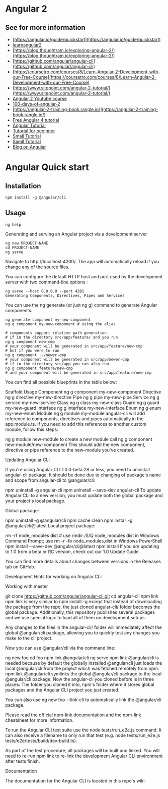 # Angular 2



## See for more information

* [https://angular.io/guide/quickstart](https://angular.io/guide/quickstart)
* [learnangular2](http://learnangular2.com/)
* [https://blog.thoughtram.io/exploring-angular-2/](https://blog.thoughtram.io/exploring-angular-2/)
* [https://github.com/angular/angular-cli](https://github.com/angular/angular-cli)
* [https://coursetro.com/courses/8/Learn-Angular-2-Development-with-our-Free-Course](https://coursetro.com/courses/8/Learn-Angular-2-Development-with-our-Free-Course)
* [https://www.sitepoint.com/angular-2-tutorial/](https://www.sitepoint.com/angular-2-tutorial/)
* [Angular 2 Youtube course](https://www.youtube.com/playlist?list=PL55RiY5tL51olfU2IEqr455EYLkrhmh3n)
* [100-days-of-angular-2](http://www.netinstructions.com/100-days-of-angular-2/)
* [https://angular-2-training-book.rangle.io/](https://angular-2-training-book.rangle.io/)
* [Free Angular 4 tutorial](https://coursetro.com/courses/12/Learn-Angular-4-from-Scratch)
* [Angular Tutorial](https://www.edureka.co/blog/angular-tutorial/)
* [Tutorial for beginner](https://angular.io/tutorial)
* [Small Tutorial](https://appdividend.com/2017/09/22/laravel-5-5-angular-4-tutorial-example-scratch/)
* [Samll Tutorial](https://www.techiediaries.com/angular-4-tutorial/)
* [Blog on Angular](http://www.dotnetcurry.com/angularjs/1366/angular-4-app-typescript-bootstrap)

# Angular Quick start

## Installation

```
npm install -g @angular/cli
```

## Usage

```
ng help
```

Generating and serving an Angular project via a development server

```
ng new PROJECT-NAME
cd PROJECT-NAME
ng serve
```

Navigate to http://localhost:4200/. The app will automatically reload if you change any of the source files.

You can configure the default HTTP host and port used by the development server with two command-line options :
```
ng serve --host 0.0.0.0 --port 4201
Generating Components, Directives, Pipes and Services
```

You can use the ng generate (or just ng g) command to generate
Angular components:
```
ng generate component my-new-component
ng g component my-new-component # using the alias

# components support relative path generation
# if in the directory src/app/feature/ and you run
ng g component new-cmp
# your component will be generated in src/app/feature/new-cmp
# but if you were to run
ng g component ../newer-cmp
# your component will be generated in src/app/newer-cmp
# if in the directory src/app you can also run
ng g component feature/new-cmp
# and your component will be generated in src/app/feature/new-cmp
```

You can find all possible blueprints in the table below:

Scaffold	Usage
Component	ng g component my-new-component
Directive	ng g directive my-new-directive
Pipe	ng g pipe my-new-pipe
Service	ng g service my-new-service
Class	ng g class my-new-class
Guard	ng g guard my-new-guard
Interface	ng g interface my-new-interface
Enum	ng g enum my-new-enum
Module	ng g module my-module
angular-cli will add reference to components, directives and pipes automatically in the app.module.ts. If you need to add this references to another custom module, follow this steps:

ng g module new-module to create a new module
call ng g component new-module/new-component
This should add the new component, directive or pipe reference to the new-module you've created.

Updating Angular CLI

If you're using Angular CLI 1.0.0-beta.28 or less, you need to uninstall angular-cli package. It should be done due to changing of package's name and scope from angular-cli to @angular/cli:

npm uninstall -g angular-cli
npm uninstall --save-dev angular-cli
To update Angular CLI to a new version, you must update both the global package and your project's local package.

Global package:

npm uninstall -g @angular/cli
npm cache clean
npm install -g @angular/cli@latest
Local project package:

rm -rf node_modules dist # use rmdir /S/Q node_modules dist in Windows Command Prompt; use rm -r -fo node_modules,dist in Windows PowerShell
npm install --save-dev @angular/cli@latest
npm install
If you are updating to 1.0 from a beta or RC version, check out our 1.0 Update Guide.

You can find more details about changes between versions in the Releases tab on GitHub.

Development Hints for working on Angular CLI

Working with master

git clone https://github.com/angular/angular-cli.git
cd angular-cli
npm link
npm link is very similar to npm install -g except that instead of downloading the package from the repo, the just cloned angular-cli/ folder becomes the global package. Additionally, this repository publishes several packages and we use special logic to load all of them on development setups.

Any changes to the files in the angular-cli/ folder will immediately affect the global @angular/cli package, allowing you to quickly test any changes you make to the cli project.

Now you can use @angular/cli via the command line:

ng new foo
cd foo
npm link @angular/cli
ng serve
npm link @angular/cli is needed because by default the globally installed @angular/cli just loads the local @angular/cli from the project which was fetched remotely from npm. npm link @angular/cli symlinks the global @angular/cli package to the local @angular/cli package. Now the angular-cli you cloned before is in three places: The folder you cloned it into, npm's folder where it stores global packages and the Angular CLI project you just created.

You can also use ng new foo --link-cli to automatically link the @angular/cli package.

Please read the official npm-link documentation and the npm-link cheatsheet for more information.

To run the Angular CLI test suite use the node tests/run_e2e.js command. It can also receive a filename to only run that test (e.g. node tests/run_e2e.js tests/e2e/tests/build/dev-build.ts).

As part of the test procedure, all packages will be built and linked. You will need to re-run npm link to re-link the development Angular CLI environment after tests finish.

Documentation

The documentation for the Angular CLI is located in this repo's wiki.
